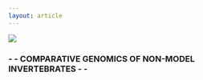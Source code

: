 ```yaml
---
layout: article
---
```



![](https://i.imgur.com/KMVYY8O.png)  


### - - COMPARATIVE GENOMICS OF NON-MODEL INVERTEBRATES - -
